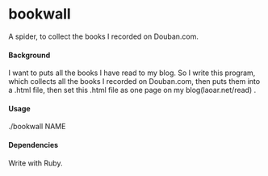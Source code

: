 bookwall
========

A spider, to collect the books I recorded on Douban.com.

<p><h4>Background</h4></p>
<p>I want to puts all the books I have read to my blog. So I write this program, which collects all the books I recorded 
on Douban.com, then puts them into a .html file, then set this .html file as one page on my blog(laoar.net/read) . </p>

<p><h4> Usage </h4></p>
./bookwall NAME

<p><h4> Dependencies </h4></p>
Write with Ruby. 

